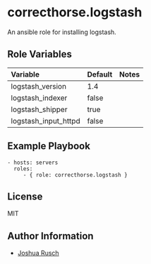 correcthorse.logstash
=========

An ansible role for installing logstash.

Role Variables
--------------

| Variable				| Default			| Notes				|
| :---					| :---				| :---				|
| logstash_version			| 1.4				|				|
| logstash_indexer			| false				|				|
| logstash_shipper			| true				|				|
| logstash_input_httpd			| false				|				|

Example Playbook
----------------

    - hosts: servers
      roles:
         - { role: correcthorse.logstash }

License
-------

MIT

Author Information
------------------

* [Joshua Rusch](https://correct.horse/)
